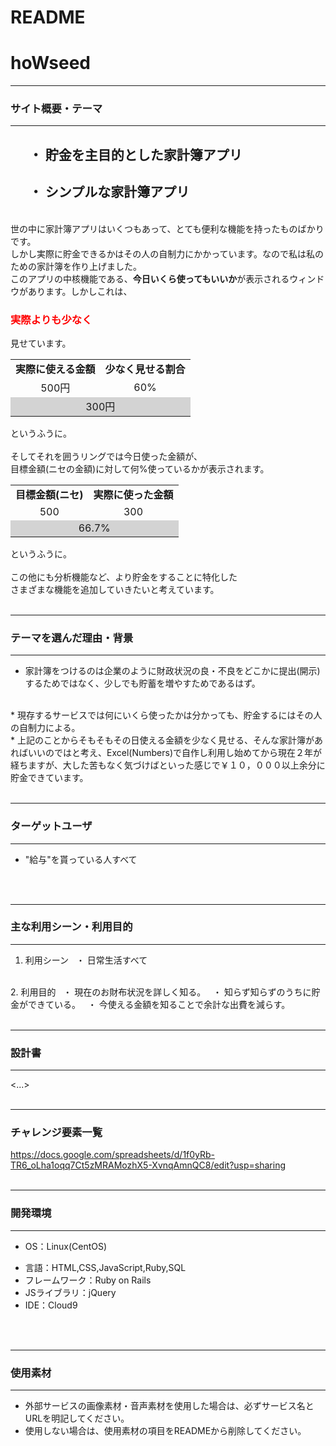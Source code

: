 # README

<!-- アプリ名 -->
# hoWseed

- - - -
### サイト概要・テーマ
- - - -
## &nbsp;&nbsp;&nbsp;&nbsp;&nbsp;&nbsp;・ 貯金を主目的とした家計簿アプリ
## &nbsp;&nbsp;&nbsp;&nbsp;&nbsp;&nbsp;・ シンプルな家計簿アプリ
<br>
世の中に家計簿アプリはいくつもあって、とても便利な機能を持ったものばかりです。<br>
しかし実際に貯金できるかはその人の自制力にかかっています。なので私は私のための家計簿を作り上げました。<br>
このアプリの中核機能である、<strong>今日いくら使ってもいいか</strong>が表示されるウィンドウがあります。しかしこれは、
<h3 style="color:red">実際よりも少なく</h3>
見せています。<br>
<table>
  <tr align="center"><td><strong>実際に使える金額</td><td><strong>少なく見せる割合</td></tr>
  <tr align="center"><td>500円</td><td>60%</td></tr>
  <tr align="center", bgcolor="lightgray"><td colspan="2">300円</td></tr>
</table>
というふうに。<br>
<br>
そしてそれを囲うリングでは今日使った金額が、 <br>
目標金額(ニセの金額)に対して何%使っているかが表示されます。<br>
<table>
  <tr align="center"><td><strong>目標金額(ニセ)</td><td><strong>実際に使った金額</td></tr>
  <tr align="center"><td>500</td><td>300</td></tr>
  <tr align="center", bgcolor="lightgray"><td colspan="2">66.7%</td></tr>
</table>
というふうに。<br>
<br>
この他にも分析機能など、より貯金をすることに特化した <br>
さまざまな機能を追加していきたいと考えています。
<br>
<br>

- - - -
### テーマを選んだ理由・背景
- - - -
* 家計簿をつけるのは企業のように財政状況の良・不良をどこかに提出(開示)するためではなく、少しでも貯蓄を増やすためであるはず。
<br>
* 現存するサービスでは何にいくら使ったかは分かっても、貯金するにはその人の自制力による。
<br>
* 上記のことからそもそもその日使える金額を少なく見せる、そんな家計簿があればいいのではと考え、Excel(Numbers)で自作し利用し始めてから現在２年が経ちますが、大した苦もなく気づけばといった感じで￥１０，０００以上余分に貯金できています。
<br>
<br>

- - - -
### ターゲットユーザ
- - - -
* "給与"を貰っている人すべて
<br>
<br>

- - - -
### 主な利用シーン・利用目的
- - - -
1. 利用シーン
&nbsp; ・ 日常生活すべて
<br>
2. 利用目的
&nbsp; ・ 現在のお財布状況を詳しく知る。
&nbsp; ・ 知らず知らずのうちに貯金ができている。
&nbsp; ・ 今使える金額を知ることで余計な出費を減らす。
<br>
<br>

- - - -
### 設計書
- - - -
<!-- TODO(設計書のリンクを貼り付ける) -->
<...>
<br>
<br>

- - - -
### チャレンジ要素一覧
<https://docs.google.com/spreadsheets/d/1f0yRb-TR6_oLha1oqq7Ct5zMRAMozhX5-XvnqAmnQC8/edit?usp=sharing>
<br>
<br>

- - - -
### 開発環境
- - - -
*  OS：Linux(CentOS)</p>
*  言語：HTML,CSS,JavaScript,Ruby,SQL
*  フレームワーク：Ruby on Rails
*  JSライブラリ：jQuery
*  IDE：Cloud9
<br>
<br>

- - - -
### 使用素材
- - - -
- 外部サービスの画像素材・音声素材を使用した場合は、必ずサービス名とURLを明記してください。
- 使用しない場合は、使用素材の項目をREADMEから削除してください。
